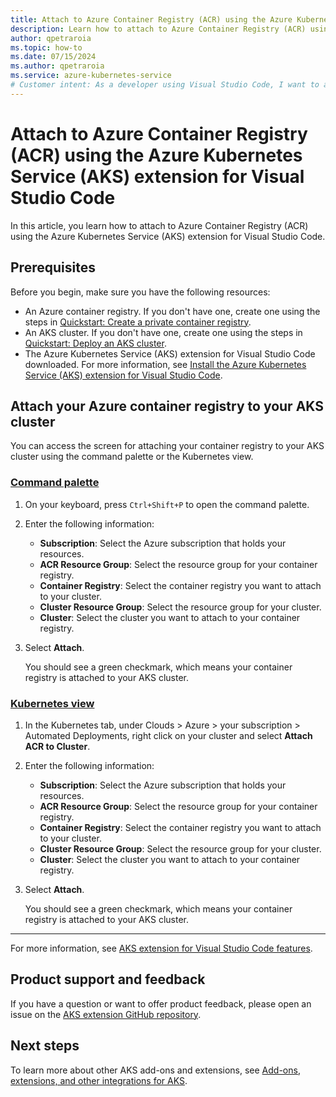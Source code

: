 ```yaml
---
title: Attach to Azure Container Registry (ACR) using the Azure Kubernetes Service (AKS) extension for Visual Studio Code
description: Learn how to attach to Azure Container Registry (ACR) using the Azure Kubernetes Service (AKS) extension for Visual Studio Code.
author: qpetraroia
ms.topic: how-to
ms.date: 07/15/2024
ms.author: qpetraroia
ms.service: azure-kubernetes-service
# Customer intent: As a developer using Visual Studio Code, I want to attach my Azure Container Registry to an AKS cluster, so that I can streamline my container deployment process and manage my resources efficiently.
---
```


# Attach to Azure Container Registry (ACR) using the Azure Kubernetes Service (AKS) extension for Visual Studio Code

In this article, you learn how to attach to Azure Container Registry (ACR) using the Azure Kubernetes Service (AKS) extension for Visual Studio Code. 

## Prerequisites

Before you begin, make sure you have the following resources:

* An Azure container registry. If you don't have one, create one using the steps in [Quickstart: Create a private container registry][create-acr-cli].
* An AKS cluster. If you don't have one, create one using the steps in [Quickstart: Deploy an AKS cluster][deploy-aks-cli].
* The Azure Kubernetes Service (AKS) extension for Visual Studio Code downloaded. For more information, see [Install the Azure Kubernetes Service (AKS) extension for Visual Studio Code][install-aks-vscode].

## Attach your Azure container registry to your AKS cluster

You can access the screen for attaching your container registry to your AKS cluster using the command palette or the Kubernetes view.

### [Command palette](#tab/command-palette)

1. On your keyboard, press `Ctrl+Shift+P` to open the command palette.
2. Enter the following information:

    * **Subscription**: Select the Azure subscription that holds your resources.
    * **ACR Resource Group**: Select the resource group for your container registry.
    * **Container Registry**: Select the container registry you want to attach to your cluster.
    * **Cluster Resource Group**: Select the resource group for your cluster.
    * **Cluster**: Select the cluster you want to attach to your container registry.

3. Select **Attach**.

    You should see a green checkmark, which means your container registry is attached to your AKS cluster.

### [Kubernetes view](#tab/kubernetes-view)

1. In the Kubernetes tab, under Clouds > Azure > your subscription > Automated Deployments, right click on your cluster and select **Attach ACR to Cluster**.
2. Enter the following information:

    * **Subscription**: Select the Azure subscription that holds your resources.
    * **ACR Resource Group**: Select the resource group for your container registry.
    * **Container Registry**: Select the container registry you want to attach to your cluster.
    * **Cluster Resource Group**: Select the resource group for your cluster.
    * **Cluster**: Select the cluster you want to attach to your container registry.

3. Select **Attach**.

    You should see a green checkmark, which means your container registry is attached to your AKS cluster.

---

For more information, see [AKS extension for Visual Studio Code features][aks-vscode-features].

## Product support and feedback

If you have a question or want to offer product feedback, please open an issue on the [AKS extension GitHub repository][aks-vscode-github].

## Next steps

To learn more about other AKS add-ons and extensions, see [Add-ons, extensions, and other integrations for AKS][aks-addons].

<!---LINKS--->
[create-acr-cli]: /azure/container-registry/container-registry-get-started-azure-cli
[deploy-aks-cli]: ./learn/quick-kubernetes-deploy-cli.md
[install-aks-vscode]: ./aks-extension-vs-code.md#installation
[aks-vscode-features]: https://code.visualstudio.com/docs/azure/aksextensions#_features
[aks-vscode-github]: https://github.com/Azure/vscode-aks-tools/issues/new/choose
[aks-addons]: ./integrations.md

